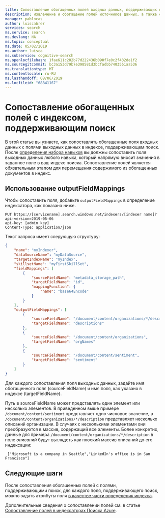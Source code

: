 ```yaml
---
title: Сопоставление обогащенных полей входных данных, поддерживающих когнитивный поиск, с полями выходных данных в службе "Поиск Azure"
description: Извлечение и обогащение полей источников данных, а также сопоставление их с полями выходных данных в индекс поиска Azure.
manager: pablocas
author: luiscabrer
services: search
ms.service: search
ms.devlang: NA
ms.topic: conceptual
ms.date: 05/02/2019
ms.author: luisca
ms.subservice: cognitive-search
ms.openlocfilehash: 1fae611c202b77d222436b090f7e0c2f432de1f2
ms.sourcegitcommit: bc3a153d79b7e398581d3bcfadbb7403551aa536
ms.translationtype: MT
ms.contentlocale: ru-RU
ms.lasthandoff: 08/06/2019
ms.locfileid: "68841167"
---
```

# <a name="how-to-map-enriched-fields-to-a-searchable-index"></a>Сопоставление обогащенных полей с индексом, поддерживающим поиск

В этой статье вы узнаете, как сопоставлять обогащенные поля входных данных с полями выходных данных в индексе, поддерживающем поиск. После [определения набора навыков](cognitive-search-defining-skillset.md) вы должны сопоставить поля выходных данных любого навыка, который напрямую вносит значения в заданное поле в ваш индекс поиска. Сопоставление полей является обязательным этапом для перемещения содержимого из обогащенных документов в индекс.


## <a name="use-outputfieldmappings"></a>Использование outputFieldMappings
Чтобы сопоставить поля, добавьте `outputFieldMappings` в определение индексатора, как показано ниже.

```http
PUT https://[servicename].search.windows.net/indexers/[indexer name]?api-version=2019-05-06
api-key: [admin key]
Content-Type: application/json
```

Текст запроса имеет следующую структуру:

```json
{
    "name": "myIndexer",
    "dataSourceName": "myDataSource",
    "targetIndexName": "myIndex",
    "skillsetName": "myFirstSkillSet",
    "fieldMappings": [
        {
            "sourceFieldName": "metadata_storage_path",
            "targetFieldName": "id",
            "mappingFunction": {
                "name": "base64Encode"
            }
        }
    ],
    "outputFieldMappings": [
        {
            "sourceFieldName": "/document/content/organizations/*/description",
            "targetFieldName": "descriptions"
        },
        {
            "sourceFieldName": "/document/content/organizations",
            "targetFieldName": "orgNames"
        },
        {
            "sourceFieldName": "/document/content/sentiment",
            "targetFieldName": "sentiment"
        }
    ]
}
```
Для каждого сопоставления поля выходных данных, задайте имя обогащенного поля (sourceFieldName) и имя поля, как указано в индексе (targetFieldName).

Путь в sourceFieldName может представлять один элемент или несколько элементов. В приведенном выше примере ```/document/content/sentiment``` представляет одно числовое значение, а ```/document/content/organizations/*/description``` представляет несколько описаний организации. В случаях с несколькими элементами они преобразуются в массив, содержащий все элементы. Более конкретно, данные для примера ```/document/content/organizations/*/description``` в поле *описаний* будут выглядеть как плоский массив описаний до его индексации:

```
 ["Microsoft is a company in Seattle","LinkedIn's office is in San Francisco"]
```
## <a name="next-steps"></a>Следующие шаги
После сопоставления обогащенных полей с полями, поддерживающими поиск, для каждого поля, поддерживающего поиск, можно задать атрибуты поля [в качестве части определения индекса](search-what-is-an-index.md).

Дополнительные сведения о сопоставлении полей см. в статье [Сопоставление полей в индексаторах Поиска Azure](search-indexer-field-mappings.md).
